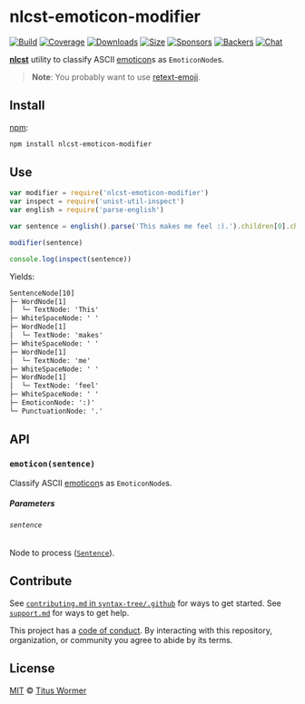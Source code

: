 # nlcst-emoticon-modifier

[![Build][build-badge]][build]
[![Coverage][coverage-badge]][coverage]
[![Downloads][downloads-badge]][downloads]
[![Size][size-badge]][size]
[![Sponsors][sponsors-badge]][collective]
[![Backers][backers-badge]][collective]
[![Chat][chat-badge]][chat]

[**nlcst**][nlcst] utility to classify ASCII [emoticon][]s as `EmoticonNode`s.

> **Note**: You probably want to use [retext-emoji][].

## Install

[npm][]:

```sh
npm install nlcst-emoticon-modifier
```

## Use

```js
var modifier = require('nlcst-emoticon-modifier')
var inspect = require('unist-util-inspect')
var english = require('parse-english')

var sentence = english().parse('This makes me feel :).').children[0].children[0]

modifier(sentence)

console.log(inspect(sentence))
```

Yields:

```txt
SentenceNode[10]
├─ WordNode[1]
│  └─ TextNode: 'This'
├─ WhiteSpaceNode: ' '
├─ WordNode[1]
│  └─ TextNode: 'makes'
├─ WhiteSpaceNode: ' '
├─ WordNode[1]
│  └─ TextNode: 'me'
├─ WhiteSpaceNode: ' '
├─ WordNode[1]
│  └─ TextNode: 'feel'
├─ WhiteSpaceNode: ' '
├─ EmoticonNode: ':)'
└─ PunctuationNode: '.'
```

## API

### `emoticon(sentence)`

Classify ASCII [emoticon][]s as `EmoticonNode`s.

##### Parameters

###### `sentence`

Node to process ([`Sentence`][sentence]).

## Contribute

See [`contributing.md` in `syntax-tree/.github`][contributing] for ways to get
started.
See [`support.md`][support] for ways to get help.

This project has a [code of conduct][coc].
By interacting with this repository, organization, or community you agree to
abide by its terms.

## License

[MIT][license] © [Titus Wormer][author]

<!-- Definitions -->

[build-badge]: https://img.shields.io/travis/syntax-tree/nlcst-emoticon-modifier.svg

[build]: https://travis-ci.org/syntax-tree/nlcst-emoticon-modifier

[coverage-badge]: https://img.shields.io/codecov/c/github/syntax-tree/nlcst-emoticon-modifier.svg

[coverage]: https://codecov.io/github/syntax-tree/nlcst-emoticon-modifier

[downloads-badge]: https://img.shields.io/npm/dm/nlcst-emoticon-modifier.svg

[downloads]: https://www.npmjs.com/package/nlcst-emoticon-modifier

[size-badge]: https://img.shields.io/bundlephobia/minzip/nlcst-emoticon-modifier.svg

[size]: https://bundlephobia.com/result?p=nlcst-emoticon-modifier

[sponsors-badge]: https://opencollective.com/unified/sponsors/badge.svg

[backers-badge]: https://opencollective.com/unified/backers/badge.svg

[collective]: https://opencollective.com/unified

[chat-badge]: https://img.shields.io/badge/chat-spectrum-7b16ff.svg

[chat]: https://spectrum.chat/unified/syntax-tree

[npm]: https://docs.npmjs.com/cli/install

[license]: license

[author]: https://wooorm.com

[contributing]: https://github.com/syntax-tree/.github/blob/master/contributing.md

[support]: https://github.com/syntax-tree/.github/blob/master/support.md

[coc]: https://github.com/syntax-tree/.github/blob/master/code-of-conduct.md

[retext-emoji]: https://github.com/retextjs/retext-emoji

[nlcst]: https://github.com/syntax-tree/nlcst

[sentence]: https://github.com/syntax-tree/nlcst#sentence

[emoticon]: https://github.com/wooorm/emoticon
